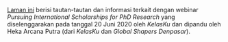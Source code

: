 [Laman ini](https://gederajeg.github.io/phd-scholarships/) berisi tautan-tautan dan informasi terkait dengan webinar *Pursuing International Scholarships for PhD Research* yang diselenggarakan pada tanggal 20 Juni 2020 oleh *KelasKu* dan dipandu oleh Heka Arcana Putra (dari *KelasKu* dan *Global Shapers Denpasar*).